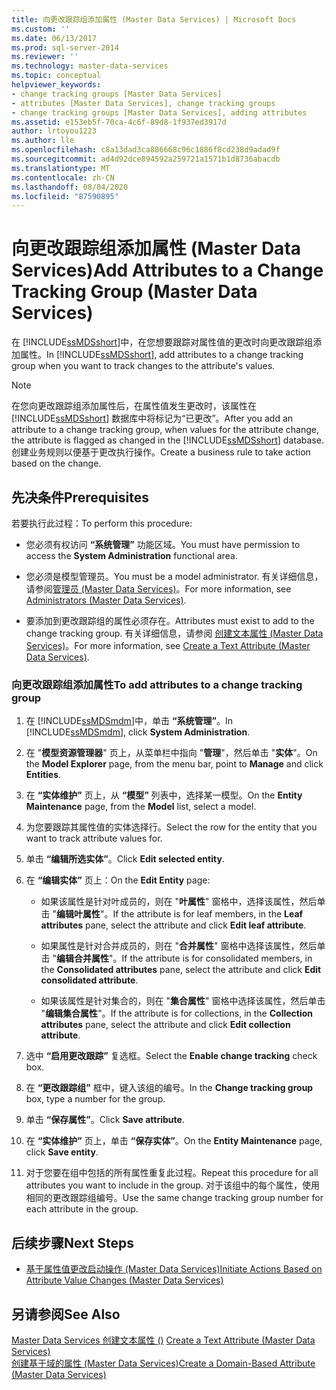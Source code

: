 ```yaml
---
title: 向更改跟踪组添加属性 (Master Data Services) | Microsoft Docs
ms.custom: ''
ms.date: 06/13/2017
ms.prod: sql-server-2014
ms.reviewer: ''
ms.technology: master-data-services
ms.topic: conceptual
helpviewer_keywords:
- change tracking groups [Master Data Services]
- attributes [Master Data Services], change tracking groups
- change tracking groups [Master Data Services], adding attributes
ms.assetid: e153eb5f-70ca-4c6f-89d8-1f937ed3917d
author: lrtoyou1223
ms.author: lle
ms.openlocfilehash: c8a13dad3ca886668c96c1886f8cd238d9adad9f
ms.sourcegitcommit: ad4d92dce894592a259721a1571b1d8736abacdb
ms.translationtype: MT
ms.contentlocale: zh-CN
ms.lasthandoff: 08/04/2020
ms.locfileid: "87590895"
---
```

# <a name="add-attributes-to-a-change-tracking-group-master-data-services"></a><span data-ttu-id="7eda7-102">向更改跟踪组添加属性 (Master Data Services)</span><span class="sxs-lookup"><span data-stu-id="7eda7-102">Add Attributes to a Change Tracking Group (Master Data Services)</span></span>
  <span data-ttu-id="7eda7-103">在 [!INCLUDE[ssMDSshort](../includes/ssmdsshort-md.md)]中，在您想要跟踪对属性值的更改时向更改跟踪组添加属性。</span><span class="sxs-lookup"><span data-stu-id="7eda7-103">In [!INCLUDE[ssMDSshort](../includes/ssmdsshort-md.md)], add attributes to a change tracking group when you want to track changes to the attribute's values.</span></span>  
  
> [!NOTE]  
>  <span data-ttu-id="7eda7-104">在您向更改跟踪组添加属性后，在属性值发生更改时，该属性在 [!INCLUDE[ssMDSshort](../includes/ssmdsshort-md.md)] 数据库中将标记为“已更改”。</span><span class="sxs-lookup"><span data-stu-id="7eda7-104">After you add an attribute to a change tracking group, when values for the attribute change, the attribute is flagged as changed in the [!INCLUDE[ssMDSshort](../includes/ssmdsshort-md.md)] database.</span></span> <span data-ttu-id="7eda7-105">创建业务规则以便基于更改执行操作。</span><span class="sxs-lookup"><span data-stu-id="7eda7-105">Create a business rule to take action based on the change.</span></span>  
  
## <a name="prerequisites"></a><span data-ttu-id="7eda7-106">先决条件</span><span class="sxs-lookup"><span data-stu-id="7eda7-106">Prerequisites</span></span>  
 <span data-ttu-id="7eda7-107">若要执行此过程：</span><span class="sxs-lookup"><span data-stu-id="7eda7-107">To perform this procedure:</span></span>  
  
-   <span data-ttu-id="7eda7-108">您必须有权访问 **“系统管理”** 功能区域。</span><span class="sxs-lookup"><span data-stu-id="7eda7-108">You must have permission to access the **System Administration** functional area.</span></span>  
  
-   <span data-ttu-id="7eda7-109">您必须是模型管理员。</span><span class="sxs-lookup"><span data-stu-id="7eda7-109">You must be a model administrator.</span></span> <span data-ttu-id="7eda7-110">有关详细信息，请参阅[管理员 &#40;Master Data Services&#41;](administrators-master-data-services.md)。</span><span class="sxs-lookup"><span data-stu-id="7eda7-110">For more information, see [Administrators &#40;Master Data Services&#41;](administrators-master-data-services.md).</span></span>  
  
-   <span data-ttu-id="7eda7-111">要添加到更改跟踪组的属性必须存在。</span><span class="sxs-lookup"><span data-stu-id="7eda7-111">Attributes must exist to add to the change tracking group.</span></span> <span data-ttu-id="7eda7-112">有关详细信息，请参阅 [创建文本属性 (Master Data Services)](../../2014/master-data-services/create-a-text-attribute-master-data-services.md)。</span><span class="sxs-lookup"><span data-stu-id="7eda7-112">For more information, see [Create a Text Attribute &#40;Master Data Services&#41;](../../2014/master-data-services/create-a-text-attribute-master-data-services.md).</span></span>  
  
### <a name="to-add-attributes-to-a-change-tracking-group"></a><span data-ttu-id="7eda7-113">向更改跟踪组添加属性</span><span class="sxs-lookup"><span data-stu-id="7eda7-113">To add attributes to a change tracking group</span></span>  
  
1.  <span data-ttu-id="7eda7-114">在 [!INCLUDE[ssMDSmdm](../includes/ssmdsmdm-md.md)]中，单击 **“系统管理”**。</span><span class="sxs-lookup"><span data-stu-id="7eda7-114">In [!INCLUDE[ssMDSmdm](../includes/ssmdsmdm-md.md)], click **System Administration**.</span></span>  
  
2.  <span data-ttu-id="7eda7-115">在 "**模型资源管理器**" 页上，从菜单栏中指向 "**管理**"，然后单击 "**实体**"。</span><span class="sxs-lookup"><span data-stu-id="7eda7-115">On the **Model Explorer** page, from the menu bar, point to **Manage** and click **Entities**.</span></span>  
  
3.  <span data-ttu-id="7eda7-116">在 **“实体维护”** 页上，从 **“模型”** 列表中，选择某一模型。</span><span class="sxs-lookup"><span data-stu-id="7eda7-116">On the **Entity Maintenance** page, from the **Model** list, select a model.</span></span>  
  
4.  <span data-ttu-id="7eda7-117">为您要跟踪其属性值的实体选择行。</span><span class="sxs-lookup"><span data-stu-id="7eda7-117">Select the row for the entity that you want to track attribute values for.</span></span>  
  
5.  <span data-ttu-id="7eda7-118">单击 **“编辑所选实体”**。</span><span class="sxs-lookup"><span data-stu-id="7eda7-118">Click **Edit selected entity**.</span></span>  
  
6.  <span data-ttu-id="7eda7-119">在 **“编辑实体”** 页上：</span><span class="sxs-lookup"><span data-stu-id="7eda7-119">On the **Edit Entity** page:</span></span>  
  
    -   <span data-ttu-id="7eda7-120">如果该属性是针对叶成员的，则在 "**叶属性**" 窗格中，选择该属性，然后单击 "**编辑叶属性**"。</span><span class="sxs-lookup"><span data-stu-id="7eda7-120">If the attribute is for leaf members, in the **Leaf attributes** pane, select the attribute and click **Edit leaf attribute**.</span></span>  
  
    -   <span data-ttu-id="7eda7-121">如果属性是针对合并成员的，则在 "**合并属性**" 窗格中选择该属性，然后单击 "**编辑合并属性**"。</span><span class="sxs-lookup"><span data-stu-id="7eda7-121">If the attribute is for consolidated members, in the **Consolidated attributes** pane, select the attribute and click **Edit consolidated attribute**.</span></span>  
  
    -   <span data-ttu-id="7eda7-122">如果该属性是针对集合的，则在 "**集合属性**" 窗格中选择该属性，然后单击 "**编辑集合属性**"。</span><span class="sxs-lookup"><span data-stu-id="7eda7-122">If the attribute is for collections, in the **Collection attributes** pane, select the attribute and click **Edit collection attribute**.</span></span>  
  
7.  <span data-ttu-id="7eda7-123">选中 **“启用更改跟踪”** 复选框。</span><span class="sxs-lookup"><span data-stu-id="7eda7-123">Select the **Enable change tracking** check box.</span></span>  
  
8.  <span data-ttu-id="7eda7-124">在 **“更改跟踪组”** 框中，键入该组的编号。</span><span class="sxs-lookup"><span data-stu-id="7eda7-124">In the **Change tracking group** box, type a number for the group.</span></span>  
  
9. <span data-ttu-id="7eda7-125">单击 **“保存属性”**。</span><span class="sxs-lookup"><span data-stu-id="7eda7-125">Click **Save attribute**.</span></span>  
  
10. <span data-ttu-id="7eda7-126">在 **“实体维护”** 页上，单击 **“保存实体”**。</span><span class="sxs-lookup"><span data-stu-id="7eda7-126">On the **Entity Maintenance** page, click **Save entity**.</span></span>  
  
11. <span data-ttu-id="7eda7-127">对于您要在组中包括的所有属性重复此过程。</span><span class="sxs-lookup"><span data-stu-id="7eda7-127">Repeat this procedure for all attributes you want to include in the group.</span></span> <span data-ttu-id="7eda7-128">对于该组中的每个属性，使用相同的更改跟踪组编号。</span><span class="sxs-lookup"><span data-stu-id="7eda7-128">Use the same change tracking group number for each attribute in the group.</span></span>  
  
## <a name="next-steps"></a><span data-ttu-id="7eda7-129">后续步骤</span><span class="sxs-lookup"><span data-stu-id="7eda7-129">Next Steps</span></span>  
  
-   [<span data-ttu-id="7eda7-130">基于属性值更改启动操作 (Master Data Services)</span><span class="sxs-lookup"><span data-stu-id="7eda7-130">Initiate Actions Based on Attribute Value Changes &#40;Master Data Services&#41;</span></span>](../../2014/master-data-services/initiate-actions-based-on-attribute-value-changes-master-data-services.md)  
  
## <a name="see-also"></a><span data-ttu-id="7eda7-131">另请参阅</span><span class="sxs-lookup"><span data-stu-id="7eda7-131">See Also</span></span>  
 <span data-ttu-id="7eda7-132">[Master Data Services 创建文本属性 &#40;&#41;](../../2014/master-data-services/create-a-text-attribute-master-data-services.md) </span><span class="sxs-lookup"><span data-stu-id="7eda7-132">[Create a Text Attribute &#40;Master Data Services&#41;](../../2014/master-data-services/create-a-text-attribute-master-data-services.md) </span></span>  
 [<span data-ttu-id="7eda7-133">创建基于域的属性 (Master Data Services)</span><span class="sxs-lookup"><span data-stu-id="7eda7-133">Create a Domain-Based Attribute &#40;Master Data Services&#41;</span></span>](../../2014/master-data-services/create-a-domain-based-attribute-master-data-services.md)  
  
  
